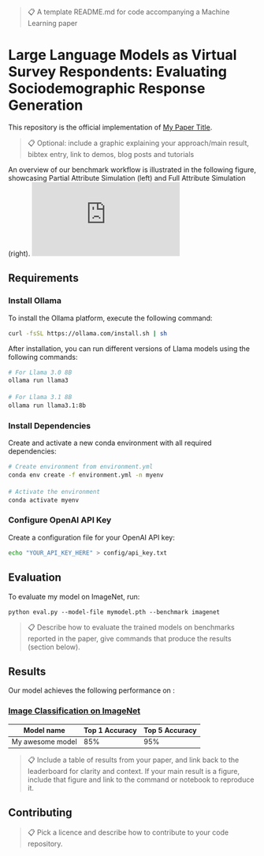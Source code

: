 >📋  A template README.md for code accompanying a Machine Learning paper

# Large Language Models as Virtual Survey Respondents: Evaluating Sociodemographic Response Generation

This repository is the official implementation of [My Paper Title](https://openreview.net/forum?id=1bvK5RG0MS). 

>📋  Optional: include a graphic explaining your approach/main result, bibtex entry, link to demos, blog posts and tutorials

An overview of our benchmark workflow is illustrated in the following figure, showcasing Partial Attribute Simulation (left) and Full Attribute Simulation (right). 
![image](https://github.com/dart-lab-research/EvalSoc-LLM/blob/main/figs/workflow.pdf)

## Requirements

### Install Ollama
To install the Ollama platform, execute the following command:

```bash
curl -fsSL https://ollama.com/install.sh | sh
```

After installation, you can run different versions of Llama models using the following commands:

```bash
# For Llama 3.0 8B
ollama run llama3

# For Llama 3.1 8B
ollama run llama3.1:8b
```

### Install Dependencies
Create and activate a new conda environment with all required dependencies:

```bash
# Create environment from environment.yml
conda env create -f environment.yml -n myenv

# Activate the environment
conda activate myenv
```

### Configure OpenAI API Key
Create a configuration file for your OpenAI API key:

```bash
echo "YOUR_API_KEY_HERE" > config/api_key.txt
```

## Evaluation

To evaluate my model on ImageNet, run:

```eval
python eval.py --model-file mymodel.pth --benchmark imagenet
```

>📋  Describe how to evaluate the trained models on benchmarks reported in the paper, give commands that produce the results (section below).


## Results

Our model achieves the following performance on :

### [Image Classification on ImageNet](https://paperswithcode.com/sota/image-classification-on-imagenet)

| Model name         | Top 1 Accuracy  | Top 5 Accuracy |
| ------------------ |---------------- | -------------- |
| My awesome model   |     85%         |      95%       |

>📋  Include a table of results from your paper, and link back to the leaderboard for clarity and context. If your main result is a figure, include that figure and link to the command or notebook to reproduce it. 


## Contributing

>📋  Pick a licence and describe how to contribute to your code repository. 

